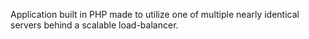Application built in PHP made to utilize one of multiple nearly identical servers behind a scalable load-balancer.
